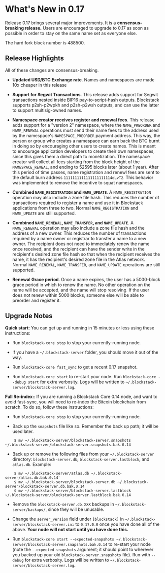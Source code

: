 What's New in 0.17
==================

Release 0.17 brings several major improvements.  It is a **consensus-breaking release.**  Users are encouraged to upgrade to 0.17 as soon as possible in order to stay on the same name set as everyone else.

The hard fork block number is 488500.

Release Highlights
------------------

All of these changes are consensus-breaking.

* **Updated USD/BTC Exchange rate**.  Names and namespaces are made 10x cheaper in this release

* **Support for Segwit Transactions**.  This release adds support for Segwit transactions nested inside BIP16 pay-to-script-hash outputs.  Blockstack supports p2sh-p2wpkh and p2sh-p2wsh outputs, and can use the latter to support multisig-owned names.

* **Namespace creator receives register and renewal fees.**  This release adds support for a "version 2" namespace, where the `NAME_PREORDER` and `NAME_RENEWAL` operations must send their name fees to the address used by the namespace's `NAMESPACE_PREORDER` payment address.  This way, the person or group who creates a namespace can earn back the BTC burnt in doing so by encouraging other users to create names.  This is meant to encourage application developers to create their own namespaces, since this gives them a direct path to monetization.  The namespace creator will collect all fees starting from the block height of the `NAMESPACE_REVEAL`, and ending to 52595 blocks later (about 1 year).  After this period of time passes, name registration and renewl fees are sent to the default burn address `1111111111111111111114oLvT2`.  This behavior was implemented to remove the incentive to squat namespaces.

* **Combined `NAME_REGISTRATION` and `NAME_UPDATE`**.  A `NAME_REGISTRATION` operation may also include a zone file hash.  This reduces the number of transactions required to register a name and use it in Blockstack applications from three to two.  Normal `NAME_REGISTRATION` and `NAME_UPDATE` are still supported.

* **Combined `NAME_RENEWAL`, `NAME_TRANSFER`, and `NAME_UPDATE`**.  A `NAME_RENEWAL` operation may also include a zone file hash and the address of a new owner.  This reduces the number of transactions required by a name owner or registrar to transfer a name to a new owner.  The recipient does not need to immediately renew the name once received, and the recipient can have the sender write in the recipient's desired zone file hash so that when the recipient receives the name, it has the recipient's desired zone file in the Atlas network.  Normal `NAME_RENEWAL`, `NAME_TRANSFER`, and `NAME_UPDATE` operations are still supported.

* **Renewal Grace period**.  Once a name expires, the user has a 5000-block grace period in which to renew the name.  No other operation on the name will be accepted, and the name will stop resolving.  If the user does not renew within 5000 blocks, someone else will be able to preorder and register it.

Upgrade Notes
-------------

**Quick start:**  You can get up and running in 15 minutes or less using these instructions:

* Run `blockstack-core stop` to stop your currently-running node.

* If you have a `~/.blockstack-server` folder, you should move it out of the way.

* Run `blockstack-core fast_sync` to get a recent 0.17 snapshot.

* Run `blockstack-core start` to re-start your node.  Run `blockstack-core --debug start` for extra verbosity.  Logs will be written to `~/.blockstack-server/blockstack-server.log`.

**Full Re-index:**:  If you are running a Blockstack Core 0.14 node, and want to avoid fast-sync, you will need to re-index the Bitcoin blockchain from scratch.  To do so, follow these instructions:

* Run `blockstack-core stop` to stop your currently-running node.

* Back up the `snapshots` file like so.  Remember the back up path; it will be used later.

```
    $ mv ~/.blockstack-server/blockstack-server.snapshots ~/.blockstack-server/blockstack-server.snapshots.bak.0.14
```

* Back up or remove the following files from your `~/.blockstack-server` directory: `blockstack-server.db`, `blockstack-server.lastblock`, and `atlas.db`.  Example:

```
    $ mv ~/.blockstack-server/atlas.db ~/.blockstack-server/atlas.db.bak.0.14`
    $ mv ~/.blockstack-server/blockstack-server.db ~/.blockstack-server/blockstack-server.db.bak.0.14
    $ mv ~/.blockstack-server/blockstack-server.lastblock ~/.blockstack-server/blockstack-server.lastblock.bak.0.14
```

* Remove the `blockstack-server.db.XXX` backups in `~/.blockstack-server/backups/`, since they will be unusable.

* Change the `server_version` field under `[blockstack]` in `~/.blockstack-server/blockstack-server.ini` to `0.17.0.0` once you have done all of the above.  **Your node will not start until you have done this.**

* Run `blockstack-core start --expected-snapshots ~/.blockstack-server/blockstack-server.snapshots.bak.0.14` to re-start your node (note the `--expected-snapshots` argument; it should point to wherever you backed up your old `blockstack-server.snapshots` file).  Run with `--debug` for extra verbosity.  Logs will be written to `~/.blockstack-server/blockstack-server.log`.

